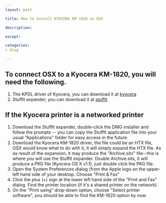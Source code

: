 ```yaml
---
layout: post

title: How to Install KYOCERA KM 1820 on OSX

description:

except:

categories:
- blog

---
```




## To connect OSX to a Kyocera KM-1820, you will need the following.

1. The KPDL driver of Kyocera, you can download it at [kyocera](http://www.kyoceramita.co.uk/index/products/download_centre.false.driver.FS1118MFP._.EN.html#)
2. StuffIt expander, you can download it at [stuffit](http://www.StuffIt.com)


## If the Kyocera printer is a networked printer


1. Download the StuffIt expander, double-click the DMG installer and follow the prompts -- you can copy the StuffIt application file into your usual "Applications" folder for easy access in the future.
2. Download the Kyocera KM-1820 driver, the file could be an HTX file, OSX would know what to do with it, it will simply expand the HTX file. As as result of the expansion, it may produce the "Archive.sitx" file--this is where you will use the StuffIt expander. Double Archive.sitx, it will produce a PKG file (Kyocera OS X v1.1), just double click the PKG file.
3. Open the System Preferences dialog (from the Apple logo on the upper-left hand side of your desktop. Choose "Print & Fax"
4. Click the plus (+) sign at the lower left hand side of the "Print and Fax" dialog. Find the printer location (if it's a shared printer on the network).
5. On the "Print using" drop-down option, choose "Select printer software", you should be able to find the KM-1820 option by now.
